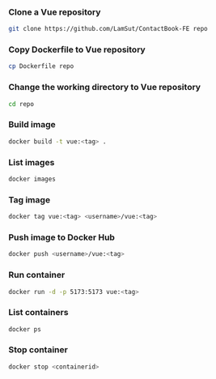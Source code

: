 ### Clone a Vue repository
```bash
git clone https://github.com/LamSut/ContactBook-FE repo
```
### Copy Dockerfile to Vue repository
```bash
cp Dockerfile repo
```
### Change the working directory to Vue repository
```bash
cd repo
```
### Build image
```bash
docker build -t vue:<tag> .
```
### List images
```bash
docker images
```
### Tag image
```bash
docker tag vue:<tag> <username>/vue:<tag> 
```
### Push image to Docker Hub
```bash
docker push <username>/vue:<tag>  
```
### Run container
```bash
docker run -d -p 5173:5173 vue:<tag>
```
### List containers
```bash
docker ps
```
### Stop container
```bash
docker stop <containerid>
```
